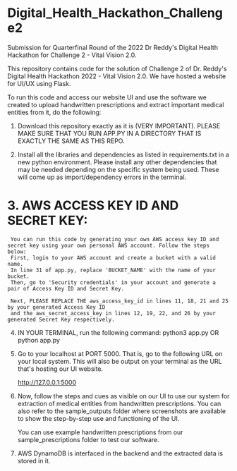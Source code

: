 # Digital_Health_Hackathon_Challenge2
Submission for Quarterfinal Round of the 2022 Dr Reddy's Digital Health Hackathon for Challenge 2 - Vital Vision 2.0.

  This repository contains code for the solution of Challenge 2 of Dr. Reddy's Digital Health Hackathon 2022 - Vital Vision 2.0.
  We have hosted a website for UI/UX using Flask.

  To run this code and access our website UI and use the software we created to upload handwritten prescriptions and extract important medical entities 
  from it, do the following:

  1. Download this repository exactly as it is (VERY IMPORTANT). PLEASE MAKE SURE THAT YOU RUN APP.PY IN A DIRECTORY THAT IS EXACTLY THE SAME AS THIS REPO.

  2. Install all the libraries and dependencies as listed in requirements.txt in a new python environment. Please install any other dependencies that 
     may be needed depending on the specific system being used. These will come up as import/dependency errors in the terminal.
     
# 3. AWS ACCESS KEY ID AND SECRET KEY:

     You can run this code by generating your own AWS access key ID and secret key using your own personal AWS account. Follow the steps below:
     First, login to your AWS account and create a bucket with a valid name. 
     In line 31 of app.py, replace 'BUCKET_NAME' with the name of your bucket.
     Then, go to 'Security credentials' in your account and generate a pair of Access Key ID and Secret Key.
     
     Next, PLEASE REPLACE THE aws_access_key_id in lines 11, 18, 21 and 25 by your generated Access Key ID
     and the aws_secret_access_key in lines 12, 19, 22, and 26 by your generated Secret Key respectively.

  4. IN YOUR TERMINAL, run the following command:
                 python3 app.py
                    OR
                 python app.py

  5. Go to your localhost at PORT 5000. That is, go to the following URL on your local system. This will also be output on your terminal as the 
     URL that's hosting our UI website.
     
     http://127.0.0.1:5000

  6. Now, follow the steps and cues as visible on our UI to use our system for extraction of medical entities from handwritten prescriptions.
     You can also refer to the sample_outputs folder where screenshots are available to show the step-by-step use and functioning of the UI.

     You can use example handwritten prescriptions from our sample_prescriptions folder to test our software.

  7. AWS DynamoDB is interfaced in the backend and the extracted data is stored in it.

